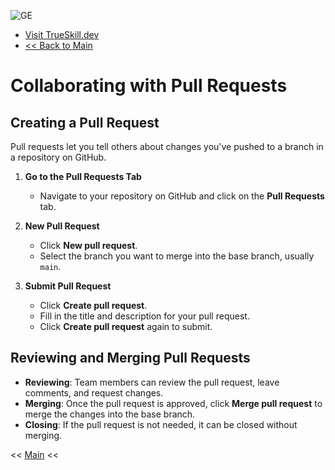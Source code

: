 
![GE](https://github.com/user-attachments/assets/a15436c4-5c13-4676-940b-0832c3bbb925)
- [Visit TrueSkill.dev](https://trueskill.dev)
- [<< Back to Main](./README.md)
  
# Collaborating with Pull Requests

## Creating a Pull Request
Pull requests let you tell others about changes you've pushed to a branch in a repository on GitHub.

1. **Go to the Pull Requests Tab**
   - Navigate to your repository on GitHub and click on the **Pull Requests** tab.

2. **New Pull Request**
   - Click **New pull request**.
   - Select the branch you want to merge into the base branch, usually `main`.

3. **Submit Pull Request**
   - Click **Create pull request**.
   - Fill in the title and description for your pull request.
   - Click **Create pull request** again to submit.

## Reviewing and Merging Pull Requests
- **Reviewing**: Team members can review the pull request, leave comments, and request changes.
- **Merging**: Once the pull request is approved, click **Merge pull request** to merge the changes into the base branch.
- **Closing**: If the pull request is not needed, it can be closed without merging.

<< [Main](./README.md)  <<
